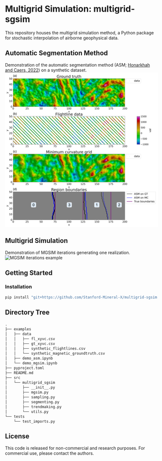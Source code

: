 # Multigrid Simulation: multigrid-sgsim
This repository houses the multigrid simulation method, a Python package for stochastic interpolation of airborne geophysical data.

## Automatic Segmentation Method
Demonstration of the automatic segmentation method (ASM; [Honarkhah and Caers, 2022](https://link.springer.com/article/10.1007/s11004-012-9413-6)) on a synthetic dataset.  
![ASM example](figures/asm_synthdata.png)

## Multigrid Simulation
Demonstration of MGSIM iterations generating one realization.
![MGSIM iterations example](figures/mgsim_iterations.png)

## Getting Started
### Installation
```bash
pip install "git+https://github.com/Stanford-Mineral-X/multigrid-sgsim.git@main#egg=multigrid-sgsim"
```
## Directory Tree
```
.
├── examples
│   ├── data
│   │   ├── fl_xyvc.csv
│   │   ├── gt_xyvc.csv
│   │   ├── synthetic_flightlines.csv
│   │   └── synthetic_magnetic_groundtruth.csv
│   ├── demo_asm.ipynb
│   └── demo_mgsim.ipynb
├── pyproject.toml
├── README.md
├── src
│   └── multigrid_sgsim
│       ├── __init__.py
│       ├── mgsim.py
│       ├── sampling.py
│       ├── segmenting.py
│       ├── trendmaking.py
│       └── utils.py
└── tests
    └── test_imports.py
```

## License
This code is released for non-commercial and research purposes. For commercial use, please contact the authors.
